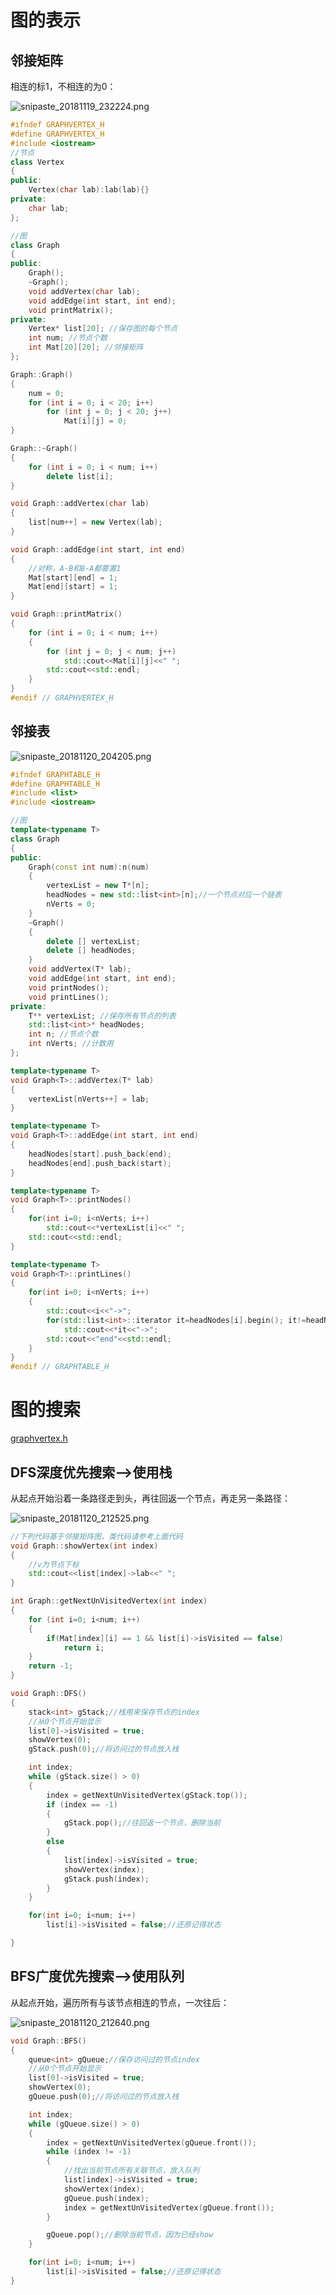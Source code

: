 # 图的表示
## 邻接矩阵

相连的标1，不相连的为0：

![snipaste_20181119_232224.png](图.assets/1577679111054-e20df8a6-3636-40b6-9891-b1e21d34ab7b.png)

```cpp
#ifndef GRAPHVERTEX_H
#define GRAPHVERTEX_H
#include <iostream>
//节点
class Vertex
{
public:
    Vertex(char lab):lab(lab){}
private:
    char lab;
};

//图
class Graph
{
public:
    Graph();
    ~Graph();
    void addVertex(char lab);
    void addEdge(int start, int end);
    void printMatrix();
private:
    Vertex* list[20]; //保存图的每个节点
    int num; //节点个数
    int Mat[20][20]; //邻接矩阵
};

Graph::Graph()
{
    num = 0;
    for (int i = 0; i < 20; i++)
        for (int j = 0; j < 20; j++)
            Mat[i][j] = 0;
}

Graph::~Graph()
{
    for (int i = 0; i < num; i++)
        delete list[i];
}

void Graph::addVertex(char lab)
{
    list[num++] = new Vertex(lab);
}

void Graph::addEdge(int start, int end)
{
    //对称，A-B和B-A都要置1
    Mat[start][end] = 1;
    Mat[end][start] = 1;
}

void Graph::printMatrix()
{
    for (int i = 0; i < num; i++)
    {
        for (int j = 0; j < num; j++)
            std::cout<<Mat[i][j]<<" ";
        std::cout<<std::endl;
    }
}
#endif // GRAPHVERTEX_H
```

## 邻接表
![snipaste_20181120_204205.png](图.assets/1577679125916-3b2d9b95-506d-46ce-9350-3317631bec84.png)

```cpp
#ifndef GRAPHTABLE_H
#define GRAPHTABLE_H
#include <list>
#include <iostream>

//图
template<typename T>
class Graph
{
public:
    Graph(const int num):n(num)
    {
        vertexList = new T*[n];
        headNodes = new std::list<int>[n];//一个节点对应一个链表
        nVerts = 0;
    }
    ~Graph()
    {
        delete [] vertexList;
        delete [] headNodes;
    }
    void addVertex(T* lab);
    void addEdge(int start, int end);
    void printNodes();
    void printLines();
private:
    T** vertexList; //保存所有节点的列表
    std::list<int>* headNodes;
    int n; //节点个数
    int nVerts; //计数用
};

template<typename T>
void Graph<T>::addVertex(T* lab)
{
    vertexList[nVerts++] = lab;
}

template<typename T>
void Graph<T>::addEdge(int start, int end)
{
    headNodes[start].push_back(end);
    headNodes[end].push_back(start);
}

template<typename T>
void Graph<T>::printNodes()
{
    for(int i=0; i<nVerts; i++)
        std::cout<<*vertexList[i]<<" ";
    std::cout<<std::endl;
}

template<typename T>
void Graph<T>::printLines()
{
    for(int i=0; i<nVerts; i++)
    {
        std::cout<<i<<"->";
        for(std::list<int>::iterator it=headNodes[i].begin(); it!=headNodes[i].end(); it++)
            std::cout<<*it<<"->";
        std::cout<<"end"<<std::endl;
    }
}
#endif // GRAPHTABLE_H
```

# 图的搜索
[graphvertex.h](https://www.yuque.com/attachments/yuque/0/2020/txt/690827/1582507801776-8b42ea7b-6fb8-447a-a378-c19703d4e0f2.txt?_lake_card=%7B%22uid%22%3A%221577679165933-0%22%2C%22src%22%3A%22https%3A%2F%2Fwww.yuque.com%2Fattachments%2Fyuque%2F0%2F2020%2Ftxt%2F690827%2F1582507801776-8b42ea7b-6fb8-447a-a378-c19703d4e0f2.txt%22%2C%22name%22%3A%22graphvertex.h%22%2C%22size%22%3A3232%2C%22type%22%3A%22text%2Fplain%22%2C%22ext%22%3A%22txt%22%2C%22progress%22%3A%7B%22percent%22%3A99%7D%2C%22status%22%3A%22done%22%2C%22percent%22%3A0%2C%22id%22%3A%22yWpPV%22%2C%22card%22%3A%22file%22%7D)

## DFS深度优先搜索-->使用栈

从起点开始沿着一条路径走到头，再往回返一个节点，再走另一条路径：

![snipaste_20181120_212525.png](图.assets/1577679181555-18c6631a-4ba3-4f2d-a130-4cd05f3e8541.png)

```cpp
//下列代码基于邻接矩阵图，类代码请参考上面代码
void Graph::showVertex(int index)
{
    //v为节点下标
    std::cout<<list[index]->lab<<" ";
}

int Graph::getNextUnVisitedVertex(int index)
{
    for (int i=0; i<num; i++)
    {
        if(Mat[index][i] == 1 && list[i]->isVisited == false)
            return i;
    }
    return -1;
}

void Graph::DFS()
{
    stack<int> gStack;//栈用来保存节点的index
    //从0个节点开始显示
    list[0]->isVisited = true;
    showVertex(0);
    gStack.push(0);//将访问过的节点放入栈

    int index;
    while (gStack.size() > 0)
    {
        index = getNextUnVisitedVertex(gStack.top());
        if (index == -1)
        {
            gStack.pop();//往回返一个节点，删除当前
        }
        else
        {
            list[index]->isVisited = true;
            showVertex(index);
            gStack.push(index);
        }
    }

    for(int i=0; i<num; i++)
        list[i]->isVisited = false;//还原记得状态

}
```

## BFS广度优先搜索-->使用队列

从起点开始，遍历所有与该节点相连的节点，一次往后：

![snipaste_20181120_212640.png](图.assets/1577679191791-e0ac2a00-1600-4de6-80c4-5b5e22fab387.png)

```cpp
void Graph::BFS()
{
    queue<int> gQueue;//保存访问过的节点index
    //从0个节点开始显示
    list[0]->isVisited = true;
    showVertex(0);
    gQueue.push(0);//将访问过的节点放入栈

    int index;
    while (gQueue.size() > 0)
    {
        index = getNextUnVisitedVertex(gQueue.front());
        while (index != -1)
        {
            //找出当前节点所有关联节点，放入队列
            list[index]->isVisited = true;
            showVertex(index);
            gQueue.push(index);
            index = getNextUnVisitedVertex(gQueue.front());
        }

        gQueue.pop();//删除当前节点，因为已经show
    }

    for(int i=0; i<num; i++)
        list[i]->isVisited = false;//还原记得状态
}
```
